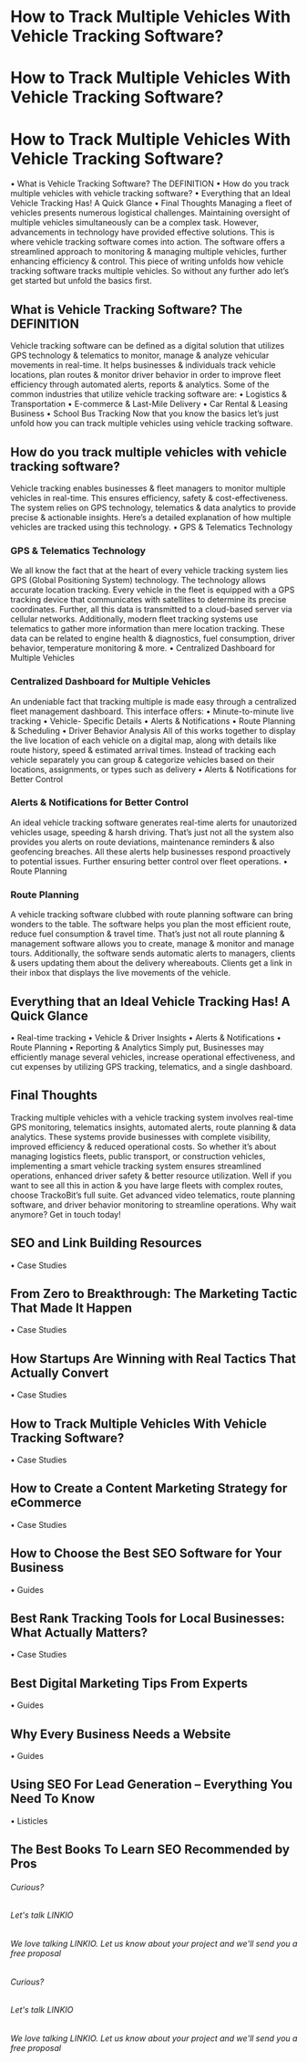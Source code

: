 # How to Track Multiple Vehicles With Vehicle Tracking Software?

# How to Track Multiple Vehicles With Vehicle Tracking Software?


# How to Track Multiple Vehicles With Vehicle Tracking Software?

• What is Vehicle Tracking Software? The DEFINITION
• How do you track multiple vehicles with vehicle tracking software?
• Everything that an Ideal Vehicle Tracking Has! A Quick Glance
• Final Thoughts
Managing a fleet of vehicles presents numerous logistical challenges. Maintaining oversight of multiple vehicles simultaneously can be a complex task. However, advancements in technology have provided effective solutions.
This is where vehicle tracking software comes into action. The software offers a streamlined approach to monitoring & managing multiple vehicles, further enhancing efficiency & control.
This piece of writing unfolds how vehicle tracking software tracks multiple vehicles.
So without any further ado let’s get started but unfold the basics first.

## What is Vehicle Tracking Software? The DEFINITION

Vehicle tracking software can be defined as a digital solution that utilizes GPS technology & telematics to monitor, manage & analyze vehicular movements in real-time.
It helps businesses & individuals track vehicle locations, plan routes & monitor driver behavior in order to improve fleet efficiency through automated alerts, reports & analytics.
Some of the common industries that utilize vehicle tracking software are:
• Logistics & Transportation
• E-commerce & Last-Mile Delivery
• Car Rental & Leasing Business
• School Bus Tracking
Now that you know the basics let’s just unfold how you can track multiple vehicles using vehicle tracking software.

## How do you track multiple vehicles with vehicle tracking software?

Vehicle tracking enables businesses & fleet managers to monitor multiple vehicles in real-time. This ensures efficiency, safety & cost-effectiveness. The system relies on GPS technology, telematics & data analytics to provide precise & actionable insights.
Here’s a detailed explanation of how multiple vehicles are tracked using this technology.
• GPS & Telematics Technology

### GPS & Telematics Technology

We all know the fact that at the heart of every vehicle tracking system lies GPS (Global Positioning System) technology. The technology allows accurate location tracking. Every vehicle in the fleet is equipped with a GPS tracking device that communicates with satellites to determine its precise coordinates. Further, all this data is transmitted to a cloud-based server via cellular networks.
Additionally, modern fleet tracking systems use telematics to gather more information than mere location tracking. These data can be related to engine health & diagnostics, fuel consumption, driver behavior, temperature monitoring & more.
• Centralized Dashboard for Multiple Vehicles

### Centralized Dashboard for Multiple Vehicles

An undeniable fact that tracking multiple is made easy through a centralized fleet management dashboard. This interface offers:
• Minute-to-minute live tracking
• Vehicle- Specific Details
• Alerts & Notifications
• Route Planning & Scheduling
• Driver Behavior Analysis
All of this works together to display the live location of each vehicle on a digital map, along with details like route history, speed & estimated arrival times. Instead of tracking each vehicle separately you can group & categorize vehicles based on their locations, assignments, or types such as delivery
• Alerts & Notifications for Better Control

### Alerts & Notifications for Better Control

An ideal vehicle tracking software generates real-time alerts for unautorized vehicles usage, speeding & harsh driving. That’s just not all the system also provides you alerts on route deviations, maintenance reminders & also geofencing breaches.
All these alerts help businesses respond proactively to potential issues. Further ensuring better control over fleet operations.
• Route Planning

### Route Planning

A vehicle tracking software clubbed with route planning software can bring wonders to the table. The software helps you plan the most efficient route, reduce fuel consumption & travel time.
That’s just not all route planning & management software allows you to create, manage & monitor and manage tours.
Additionally, the software sends automatic alerts to managers, clients & users updating them about the delivery whereabouts. Clients get a link in their inbox that displays the live movements of the vehicle.

## Everything that an Ideal Vehicle Tracking Has! A Quick Glance

• Real-time tracking
• Vehicle & Driver Insights
• Alerts & Notifications
• Route Planning
• Reporting & Analytics
Simply put, Businesses may efficiently manage several vehicles, increase operational effectiveness, and cut expenses by utilizing GPS tracking, telematics, and a single dashboard.

## Final Thoughts

Tracking multiple vehicles with a vehicle tracking system involves real-time GPS monitoring, telematics insights, automated alerts, route planning & data analytics.
These systems provide businesses with complete visibility, improved efficiency & reduced operational costs.
So whether it’s about managing logistics fleets, public transport, or construction vehicles, implementing a smart vehicle tracking system ensures streamlined operations, enhanced driver safety & better resource utilization.
Well if you want to see all this in action & you have large fleets with complex routes, choose TrackoBit’s full suite.
Get advanced video telematics, route planning software, and driver behavior monitoring to streamline operations.
Why wait anymore?
Get in touch today!

## SEO and Link Building Resources

• Case Studies

## From Zero to Breakthrough: The Marketing Tactic That Made It Happen

• Case Studies

## How Startups Are Winning with Real Tactics That Actually Convert

• Case Studies

## How to Track Multiple Vehicles With Vehicle Tracking Software?

• Case Studies

## How to Create a Content Marketing Strategy for eCommerce

• Case Studies

## How to Choose the Best SEO Software for Your Business

• Guides

## Best Rank Tracking Tools for Local Businesses: What Actually Matters?

• Case Studies

## Best Digital Marketing Tips From Experts

• Guides

## Why Every Business Needs a Website

• Guides

## Using SEO For Lead Generation – Everything You Need To Know

• Listicles

## The Best Books To Learn SEO Recommended by Pros


###### Curious?


###### Let's talk LINKIO


###### We love talking LINKIO. Let us know about your project and we'll send you a free proposal


###### Curious?


###### Let's talk LINKIO


###### We love talking LINKIO. Let us know about your project and we'll send you a free proposal